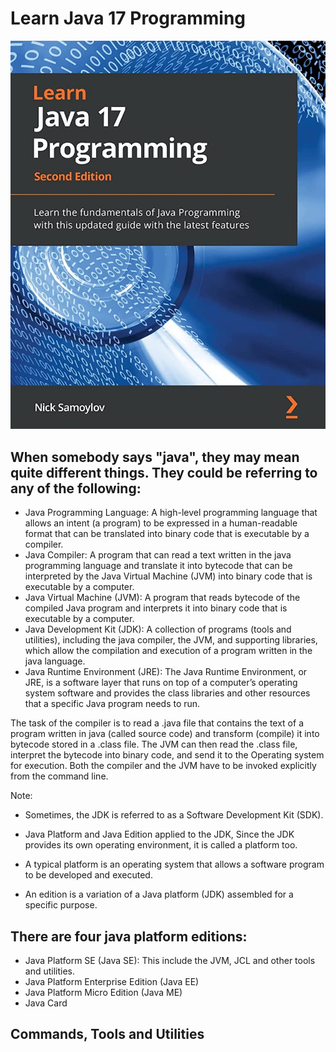 # Learn Java 17 Programming

![Image](assets/java-programming.jpg)

## When somebody says "java", they may mean quite different things. They could be referring to any of the following:
* Java Programming Language: A high-level programming language that allows an intent (a program) to be expressed in a human-readable format that can be translated into binary code that is executable by a compiler.
* Java Compiler: A program that can read a text written in the java programming language and translate it into bytecode  that can be interpreted by the Java Virtual Machine (JVM) into binary code that is executable by a computer.
* Java Virtual Machine (JVM): A program that reads bytecode of the compiled Java program and interprets it into binary code that is executable by a computer.
* Java Development Kit (JDK): A collection of programs (tools and utilities), including the java compiler, the JVM, and supporting libraries, which allow the compilation and execution of a program written in the java language.
* Java Runtime Environment (JRE): The Java Runtime Environment, or JRE, is a software layer that runs on top of a computer’s operating system software and provides the class libraries and other resources that a specific Java program needs to run.

<p>
The task of the compiler is to read a .java file that contains the text of a program written in java (called source code)
and transform (compile) it into bytecode stored in a .class file. The JVM can then read the .class file, interpret the bytecode 
into binary code, and send it to the Operating system for execution. Both the compiler and the JVM have to be invoked explicitly 
from the command line.
</p>

Note:
* Sometimes, the JDK is referred to as a Software Development Kit (SDK).
 
* Java Platform and Java Edition applied to the JDK, Since the JDK provides its own operating environment, it is called a platform too.
* A typical platform is an operating system that allows a software program to be developed and executed.
* An edition is a variation of a Java platform (JDK) assembled for a specific purpose.

## There are four java platform editions:
* Java Platform SE (Java SE): This include the JVM, JCL and other tools and utilities.
* Java Platform Enterprise Edition (Java EE)
* Java Platform Micro Edition (Java ME)
* Java Card

## Commands, Tools and Utilities